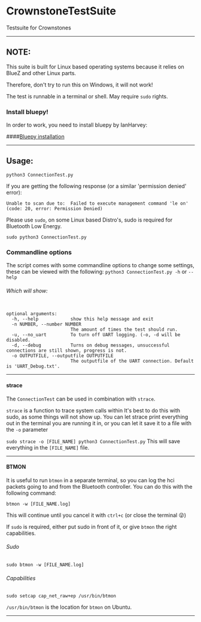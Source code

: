 # CrownstoneTestSuite
Testsuite for Crownstones

---

## NOTE:
This suite is built for Linux based operating systems because it relies on BlueZ and other Linux parts.

Therefore, don't try to run this on Windows, it will not work!

The test is runnable in a terminal or shell. May require `sudo` rights.

### Install bluepy!
In order to work, you need to install bluepy by IanHarvey:

####[Bluepy installation](https://www.github.com/IanHarvey/bluepy#installation)

---

## Usage:

`python3 ConnectionTest.py`

If you are getting the following response (or a similar 'permission denied' error):

`Unable to scan due to:  Failed to execute management command 'le on' (code: 20, error: Permission Denied)`

Please use `sudo`, on some Linux based Distro's, sudo is required for Bluetooth Low Energy.

`sudo python3 ConnectionTest.py`

### Commandline options

The script comes with some commandline options to change some settings, these can be viewed with the following:
`python3 ConnectionTest.py -h` or `--help`

###### Which will show:

```usage: ConnectionTest.py [-h] [-n NUMBER] [-u] [-d] [-o OUTPUTFILE]

optional arguments:
  -h, --help            show this help message and exit
  -n NUMBER, --number NUMBER
                        The amount of times the test should run.
  -u, --no_uart         To turn off UART logging. (-o, -d will be disabled.
  -d, --debug           Turns on debug messages, unsuccessful connections are still shown, progress is not.
  -o OUTPUTFILE, --outputfile OUTPUTFILE
                        The outputfile of the UART connection. Default is 'UART_Debug.txt'.
```

---

#### strace
The `ConnectionTest` can be used in combination with `strace`.

`strace` is a function to trace system calls within
It's best to do this with sudo, as some things will not show up.
You can let strace print everything out in the terminal you are running it in, or you can let it save it to a file with the `-o` parameter

`sudo strace -o [FILE_NAME] python3 ConnectionTest.py`
This will save everything in the `[FILE_NAME]` file.

---

#### BTMON
It is useful to run `btmon` in a separate terminal, so you can log the hci packets going to and from the Bluetooth controller.
You can do this with the following command:

`btmon -w [FILE_NAME.log]` 

This will continue until you cancel it with `ctrl+c` (or close the terminal :stuck_out_tongue_winking_eye:)

If `sudo` is required, either put sudo in front of it, or give `btmon` the right capabilities.

###### Sudo
`sudo btmon -w [FILE_NAME.log]`

###### Capabilities
`sudo setcap cap_net_raw+ep /usr/bin/btmon`

`/usr/bin/btmon` is the location for `btmon` on Ubuntu.

---